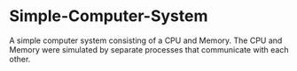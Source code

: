 Simple-Computer-System
======================

A simple computer system consisting of a CPU and Memory. The CPU and Memory were simulated by separate processes that communicate with each other.
